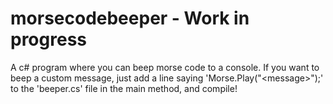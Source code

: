 # morsecodebeeper - Work in progress
A c# program where you can beep morse code to a console. If you want to beep a custom message, just add a line saying 'Morse.Play("&lt;message>");' to the 'beeper.cs' file in the main method, and compile!
